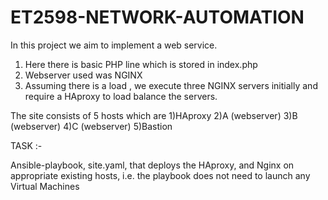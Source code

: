 # ET2598-NETWORK-AUTOMATION



In this project we aim to implement a web service.

1) Here there is basic PHP line which is stored in index.php 
2) Webserver used was NGINX 
3) Assuming there is a load , we execute three NGINX servers initially and      require a HAproxy to load balance the servers.


The site consists of 5 hosts which are 
1)HAproxy
2)A (webserver)
3)B (webserver)
4)C (webserver)
5)Bastion 


TASK :-

Ansible-playbook, site.yaml, that deploys the HAproxy, and Nginx on appropriate existing hosts, i.e. the playbook does not need to launch any Virtual Machines
